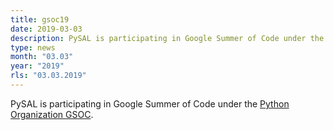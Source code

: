 ```yaml
---
title: gsoc19
date: 2019-03-03
description: PySAL is participating in Google Summer of Code under the Python Organization GSOC.
type: news
month: "03.03"
year: "2019"
rls: "03.03.2019"
---
```


PySAL is participating in Google Summer of Code under the <a href="http://python-gsoc.org/">Python Organization GSOC</a>.